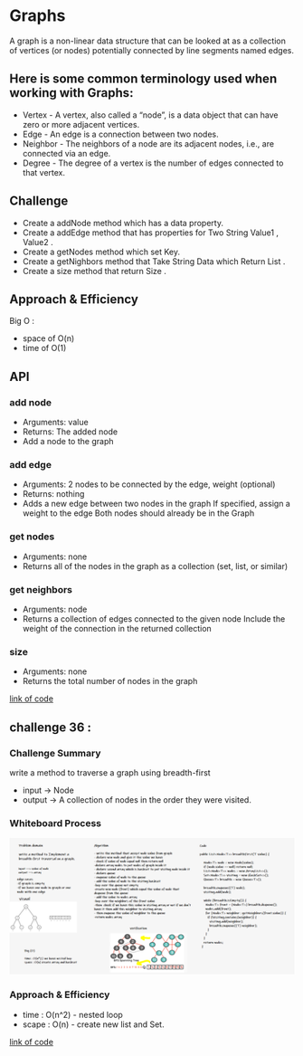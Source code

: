 # Graphs
A graph is a non-linear data structure that can be looked at as a collection of vertices (or nodes) potentially connected by line segments named edges.

## Here is some common terminology used when working with Graphs:

- Vertex - A vertex, also called a “node”, is a data object that can have zero or more adjacent vertices.
- Edge - An edge is a connection between two nodes.
- Neighbor - The neighbors of a node are its adjacent nodes, i.e., are connected via an edge.
- Degree - The degree of a vertex is the number of edges connected to that vertex.

## Challenge

- Create a addNode method which has a data property.
- Create a addEdge method that has properties for Two String Value1 , Value2 .
- Create a getNodes method which set Key.
- Create a getNighbors method that Take String Data which Return List .
- Create a size method that return Size .

## Approach & Efficiency

 Big O :
 - space of O(n)
 - time of O(1)

## API

### add node
- Arguments: value
- Returns: The added node
- Add a node to the graph

### add edge
- Arguments: 2 nodes to be connected by the edge, weight (optional)
- Returns: nothing
- Adds a new edge between two nodes in the graph If specified, assign a weight to the edge Both nodes should already be in the Graph

### get nodes
- Arguments: none
- Returns all of the nodes in the graph as a collection (set, list, or similar)

### get neighbors
- Arguments: node
- Returns a collection of edges connected to the given node Include the weight of the connection in the returned collection

### size
- Arguments: none
- Returns the total number of nodes in the graph

[link of code](https://github.com/abrar189/data-structures-and-algorithms1/tree/graph/java/graph)


## challenge 36 :

### Challenge Summary

write a method to traverse a graph using breadth-first
- input -> Node
- output -> A collection of nodes in the order they were visited.

### Whiteboard Process

![image](./img/ch36.PNG)

### Approach & Efficiency

- time : O(n^2) - nested loop
- scape : O(n) - create new list and Set.

[link of code](https://github.com/abrar189/data-structures-and-algorithms1/tree/graph-breadth-first/java/graph/app/src)
